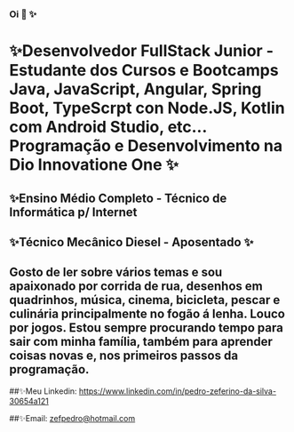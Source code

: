 ### Oi 👋 ✨

# ✨Desenvolvedor FullStack Junior - Estudante dos Cursos e Bootcamps Java, JavaScript, Angular, Spring Boot, TypeScrpt con Node.JS, Kotlin com Android Studio, etc... Programação e Desenvolvimento na Dio Innovatione One ✨

##  ✨Ensino Médio Completo - Técnico de Informática p/ Internet

## ✨Técnico Mecânico Diesel - Aposentado ✨

## Gosto de ler sobre vários temas e sou apaixonado por corrida de rua, desenhos em quadrinhos, música, cinema, bicicleta, pescar e culinária principalmente no fogão á lenha. Louco por jogos. Estou sempre procurando tempo para sair com minha família, também para aprender coisas novas e, nos primeiros passos da programação.

##✨Meu Linkedin: https://www.linkedin.com/in/pedro-zeferino-da-silva-30654a121            

##✨Email: zefpedro@hotmail.com
